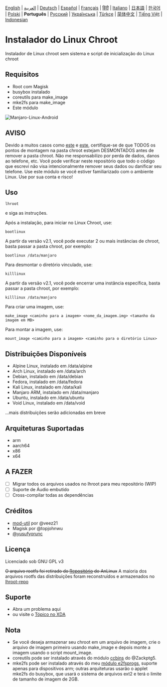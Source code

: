 [English](README.md) | [العربية](README-AR.md) | [Deutsch](README-DE.md) | [Español](README-ES.md) | [Français](README-FR.md) | [हिंदी](README-IN.md) | [Italiano](README-IT.md) | [日本語](README-JP.md) | [한국어](README-KR.md) | [Polski](README-PL.md) | **Português** | [Русский](README-RU.md) | [Українська](README-UA.md) | [Türkçe](README-TR.md) | [简体中文](README-CN.md) | [Tiếng Việt](README-VI.md) | [Indonesian](README-ID.md) 


# Instalador do Linux Chroot

Instalador de Linux chroot sem sistema e script de inicialização do Linux chroot

## Requisitos
- Root com Magisk
- busybox instalado
- coreutils para make_image
- mke2fs para make_image
- Este módulo

![Manjaro-Linux-Android](https://i.ibb.co/gdpw8QG/lhroot.png)

## AVISO
Devido a muitos casos como [este](https://github.com/FerryAr/lhroot/issues/18) e [este](https://github.com/FerryAr/lhroot/issues/21), certifique-se de que TODOS os pontos de montagem na pasta chroot estejam DESMONTADOS antes de remover a pasta chroot. Não me responsabilizo por perda de dados, danos ao telefone, etc. Você pode verificar neste repositório que todo o código que escrevi não visa intencionalmente remover seus dados ou danificar seu telefone. Use este módulo se você estiver familiarizado com o ambiente Linux. Use por sua conta e risco!

## Uso

```console
lhroot
```

e siga as instruções.

Após a instalação, para iniciar no Linux Chroot, use:

```console
bootlinux
```

A partir da versão v2.1, você pode executar 2 ou mais instâncias de chroot, basta passar a pasta chroot, por exemplo:

```console
bootlinux /data/manjaro
```

Para desmontar o diretório vinculado, use:

```console
killlinux
```

A partir da versão v2.1, você pode encerrar uma instância específica, basta passar a pasta chroot, por exemplo:

```console
killlinux /data/manjaro
```

Para criar uma imagem, use:

```console
make_image <caminho para a imagem> <nome_da_imagem.img> <tamanho da imagem em MB>
```

Para montar a imagem, use:

```console
mount_image <caminho para a imagem> <caminho para o diretório Linux>
```

## Distribuições Disponíveis
- Alpine Linux, instalado em /data/alpine
- Arch Linux, instalado em /data/arch
- Debian, instalado em /data/debian
- Fedora, instalado em /data/fedora
- Kali Linux, instalado em /data/kali
- Manjaro ARM, instalado em /data/manjaro
- Ubuntu, instalado em /data/ubuntu
- Void Linux, instalado em /data/void

...mais distribuições serão adicionadas em breve

## Arquiteturas Suportadas
- arm
- aarch64
- x86
- x64

## A FAZER
- [ ] Migrar todos os arquivos usados no lhroot para meu repositório (WIP)
- [ ] Suporte de Áudio embutido
- [ ] Cross-compilar todas as dependências

## Créditos
- [mod-util](https://github.com/veez21/mod-util) por @veez21
- Magisk por @topjohnwu
- [@yusufyorunc](https://github.com/yusufyorunc)

## Licença
Licenciado sob GNU GPL v3

~~O arquivo rootfs foi retirado do [Repositório](https://github.com/EXALAB/Anlinux-Resources) do AnLinux~~
A maioria dos arquivos rootfs das distribuições foram reconstruídos e armazenados no [lhroot-repo](https://github.com/FerryAr/lhroot-repo)

## Suporte
- Abra um problema aqui
- ou visite o [Tópico no XDA](https://forum.xda-developers.com/showthread.php?t=4142803)

## Nota
- Se você deseja armazenar seu chroot em um arquivo de imagem, crie o arquivo de imagem primeiro usando make_image e depois monte a imagem usando o script mount_image.
- coreutils pode ser instalado através do módulo [ccbins](https://github.com/Magisk-Modules-Repo/ccbins) do @Zackptg5.
- mke2fs pode ser instalado através do meu [módulo e2fsprogs](https://github.com/FerryAr/e2fsprogs-arm), suporte apenas para dispositivos arm; outras arquiteturas usarão o applet mke2fs do busybox, que usará o sistema de arquivos ext2 e terá o limite de tamanho de imagem de 2GB.